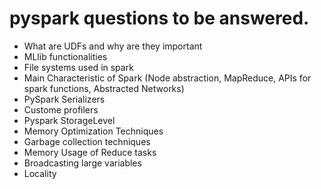 # pyspark questions to be answered.
* What are UDFs and why are they important
* MLlib functionalities
* File systems used in spark
* Main Characteristic of Spark (Node abstraction, MapReduce, APIs for spark functions, Abstracted Networks)
* PySpark Serializers
* Custome profilers
* Pyspark StorageLevel
* Memory Optimization Techniques
* Garbage collection techniques
* Memory Usage of Reduce tasks
* Broadcasting large variables
* Locality
